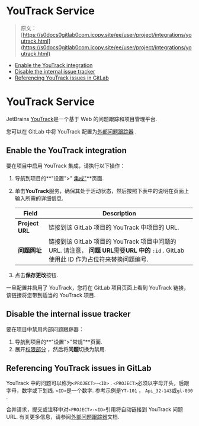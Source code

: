 # YouTrack Service

> 原文：[https://s0docs0gitlab0com.icopy.site/ee/user/project/integrations/youtrack.html](https://s0docs0gitlab0com.icopy.site/ee/user/project/integrations/youtrack.html)

*   [Enable the YouTrack integration](#enable-the-youtrack-integration)
*   [Disable the internal issue tracker](#disable-the-internal-issue-tracker)
*   [Referencing YouTrack issues in GitLab](#referencing-youtrack-issues-in-gitlab)

# YouTrack Service[](#youtrack-service "Permalink")

JetBrains [YouTrack](https://www.jetbrains.com/help/youtrack/standalone/YouTrack-Documentation.html)是一个基于 Web 的问题跟踪和项目管理平台.

您可以在 GitLab 中将 YouTrack 配置为[外部问题跟踪器](../../../integration/external-issue-tracker.html) .

## Enable the YouTrack integration[](#enable-the-youtrack-integration "Permalink")

要在项目中启用 YouTrack 集成，请执行以下操作：

1.  导航到项目的**"设置">" [集成"](overview.html#accessing-integrations)**页面.
2.  单击**YouTrack**服务，确保其处于活动状态，然后按照下表中的说明在页面上输入所需的详细信息.

    | Field | Description |
    | --- | --- |
    | **Project URL** | 链接到该 GitLab 项目的 YouTrack 中项目的 URL. |
    | **问题网址** | 链接到该 GitLab 项目的 YouTrack 项目中问题的 URL. 请注意， **问题 URL**需要**URL 中的** `:id` . GitLab 使用此 ID 作为占位符来替换问题编号. |

3.  点击**保存更改**按钮.

一旦配置并启用了 YouTrack，您将在 GitLab 项目页面上看到 YouTrack 链接，该链接将您带到适当的 YouTrack 项目.

## Disable the internal issue tracker[](#disable-the-internal-issue-tracker "Permalink")

要在项目中禁用内部问题跟踪器：

1.  导航到项目的**"设置">"常规"**页面.
2.  展开[权限部分](../settings/index.html#sharing-and-permissions) ，然后将**问题**切换为禁用.

## Referencing YouTrack issues in GitLab[](#referencing-youtrack-issues-in-gitlab "Permalink")

YouTrack 中的问题可以称为`<PROJECT>-<ID>` . `<PROJECT>`必须以字母开头，后跟字母，数字或下划线. `<ID>`是一个数字. 参考示例是`YT-101` ， `Api_32-143`或`gl-030` .

合并请求，提交或注释中对`<PROJECT>-<ID>`引用将自动链接到 YouTrack 问题 URL. 有关更多信息，请参阅[外部问题跟踪器](../../../integration/external-issue-tracker.html)文档.